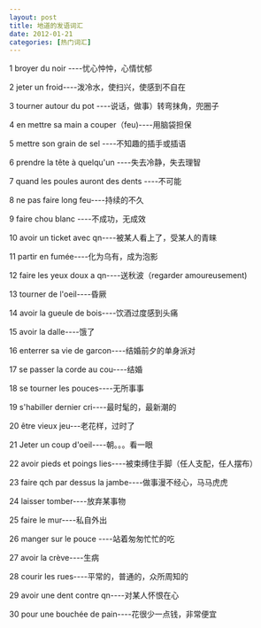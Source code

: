 ```yaml
---
layout: post
title: 地道的发语词汇
date: 2012-01-21
categories: [热门词汇]  
---
```


1 broyer du noir ----忧心忡忡，心情忧郁

2 jeter un froid----泼冷水，使扫兴，使感到不自在

3 tourner autour du pot ----说话，做事）转弯抹角，兜圈子

4 en mettre sa main a couper（feu)----用脑袋担保

5 mettre son grain de sel ----不知趣的插手或插语

6 prendre la tête à quelqu'un ----失去冷静，失去理智

7 quand les poules auront des dents ----不可能

8 ne pas faire long feu----持续的不久

9 faire chou blanc ----不成功，无成效

10 avoir un ticket avec qn----被某人看上了，受某人的青睐

11 partir en fumée----化为乌有，成为泡影

12 faire les yeux doux a qn----送秋波（regarder amoureusement)

13 tourner de l'oeil----昏厥

14 avoir la gueule de bois----饮酒过度感到头痛

15 avoir la dalle----饿了

16 enterrer sa vie de garcon----结婚前夕的单身派对

17 se passer la corde au cou----结婚

18 se tourner les pouces----无所事事

19 s'habiller dernier cri----最时髦的，最新潮的

20 être vieux jeu---老花样，过时了

21 Jeter un coup d'oeil----朝。。。看一眼

22 avoir pieds et poings lies----被束缚住手脚（任人支配，任人摆布）

23 faire qch par dessus la jambe----做事漫不经心，马马虎虎

24 laisser tomber----放弃某事物

25 faire le mur----私自外出

26 manger sur le pouce ----站着匆匆忙忙的吃

27 avoir la crève----生病

28 courir les rues----平常的，普通的，众所周知的

29 avoir une dent contre qn----对某人怀恨在心

30 pour une bouchée de pain----花很少一点钱，非常便宜
